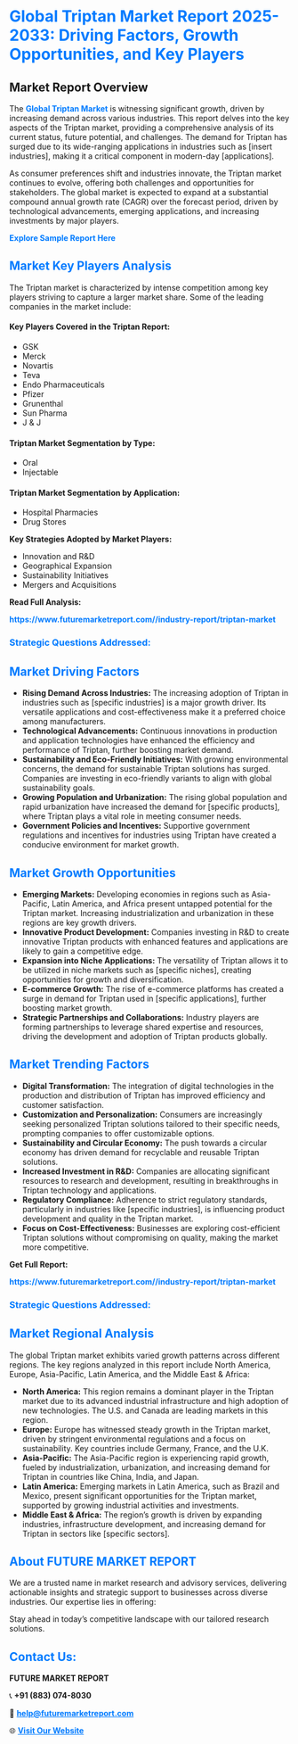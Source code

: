 <h1 style="color: #007BFF;">Global Triptan Market Report 2025-2033: Driving Factors, Growth Opportunities, and Key Players</h1>

<section id="overview">
<h2>Market Report Overview</h2>
<p>The <a href="https://www.futuremarketreport.com//industry-report/triptan-market" style="color: #007BFF; text-decoration: none;"><strong>Global Triptan Market</strong></a> is witnessing significant growth, driven by increasing demand across various industries. This report delves into the key aspects of the Triptan market, providing a comprehensive analysis of its current status, future potential, and challenges. The demand for Triptan has surged due to its wide-ranging applications in industries such as [insert industries], making it a critical component in modern-day [applications].</p>
<p>As consumer preferences shift and industries innovate, the Triptan market continues to evolve, offering both challenges and opportunities for stakeholders. The global market is expected to expand at a substantial compound annual growth rate (CAGR) over the forecast period, driven by technological advancements, emerging applications, and increasing investments by major players.</p>
</section>

<section id="overview">
<p><a href="https://www.futuremarketreport.com//request-sample/reportId=79632" style="color: #007BFF; text-decoration: none;"><strong>Explore Sample Report Here</strong></a></p>
</section>

<section id="key-players">
<h2 style="color: #007BFF;">Market Key Players Analysis</h2>
<p>The Triptan market is characterized by intense competition among key players striving to capture a larger market share. Some of the leading companies in the market include:</p>
<h4>Key Players Covered in the Triptan Report:</h4>
<ul><li>GSK</li><li>Merck</li><li>Novartis</li><li>Teva</li><li>Endo Pharmaceuticals</li><li>Pfizer</li><li>Grunenthal</li><li>Sun Pharma</li><li>J &amp; J</li></ul>
<h4>Triptan Market Segmentation by Type:</h4>
<ul><li>Oral</li><li>Injectable</li></ul>

<h4>Triptan Market Segmentation by Application:</h4>
<ul><li>Hospital Pharmacies</li><li>Drug Stores</li></ul>
<p><strong>Key Strategies Adopted by Market Players:</strong></p>
<ul>
<li>Innovation and R&D</li>
<li>Geographical Expansion</li>
<li>Sustainability Initiatives</li>
<li>Mergers and Acquisitions</li>
</ul>
</section>

<section>
<p><strong>Read Full Analysis: </strong></p><a href="https://www.futuremarketreport.com//industry-report/triptan-market" style="color: #007BFF; text-decoration: none;"><strong>https://www.futuremarketreport.com//industry-report/triptan-market</strong></a>
<h3 style="color: #007BFF;">Strategic Questions Addressed:</h3>
</section>

<section id="driving-factors">
<h2 style="color: #007BFF;">Market Driving Factors</h2>
<ul>
<li><strong>Rising Demand Across Industries:</strong> The increasing adoption of Triptan in industries such as [specific industries] is a major growth driver. Its versatile applications and cost-effectiveness make it a preferred choice among manufacturers.</li>
<li><strong>Technological Advancements:</strong> Continuous innovations in production and application technologies have enhanced the efficiency and performance of Triptan, further boosting market demand.</li>
<li><strong>Sustainability and Eco-Friendly Initiatives:</strong> With growing environmental concerns, the demand for sustainable Triptan solutions has surged. Companies are investing in eco-friendly variants to align with global sustainability goals.</li>
<li><strong>Growing Population and Urbanization:</strong> The rising global population and rapid urbanization have increased the demand for [specific products], where Triptan plays a vital role in meeting consumer needs.</li>
<li><strong>Government Policies and Incentives:</strong> Supportive government regulations and incentives for industries using Triptan have created a conducive environment for market growth.</li>
</ul>
</section>

<section id="growth-opportunities">
<h2 style="color: #007BFF;">Market Growth Opportunities</h2>
<ul>
<li><strong>Emerging Markets:</strong> Developing economies in regions such as Asia-Pacific, Latin America, and Africa present untapped potential for the Triptan market. Increasing industrialization and urbanization in these regions are key growth drivers.</li>
<li><strong>Innovative Product Development:</strong> Companies investing in R&D to create innovative Triptan products with enhanced features and applications are likely to gain a competitive edge.</li>
<li><strong>Expansion into Niche Applications:</strong> The versatility of Triptan allows it to be utilized in niche markets such as [specific niches], creating opportunities for growth and diversification.</li>
<li><strong>E-commerce Growth:</strong> The rise of e-commerce platforms has created a surge in demand for Triptan used in [specific applications], further boosting market growth.</li>
<li><strong>Strategic Partnerships and Collaborations:</strong> Industry players are forming partnerships to leverage shared expertise and resources, driving the development and adoption of Triptan products globally.</li>
</ul>
</section>

<section id="trending-factors">
<h2 style="color: #007BFF;">Market Trending Factors</h2>
<ul>
<li><strong>Digital Transformation:</strong> The integration of digital technologies in the production and distribution of Triptan has improved efficiency and customer satisfaction.</li>
<li><strong>Customization and Personalization:</strong> Consumers are increasingly seeking personalized Triptan solutions tailored to their specific needs, prompting companies to offer customizable options.</li>
<li><strong>Sustainability and Circular Economy:</strong> The push towards a circular economy has driven demand for recyclable and reusable Triptan solutions.</li>
<li><strong>Increased Investment in R&D:</strong> Companies are allocating significant resources to research and development, resulting in breakthroughs in Triptan technology and applications.</li>
<li><strong>Regulatory Compliance:</strong> Adherence to strict regulatory standards, particularly in industries like [specific industries], is influencing product development and quality in the Triptan market.</li>
<li><strong>Focus on Cost-Effectiveness:</strong> Businesses are exploring cost-efficient Triptan solutions without compromising on quality, making the market more competitive.</li>
</ul>
</section>

<section>
<p><strong>Get Full Report: </strong></p><a href="https://www.futuremarketreport.com//industry-report/triptan-market" style="color: #007BFF; text-decoration: none;"><strong>https://www.futuremarketreport.com//industry-report/triptan-market</strong></a>
<h3 style="color: #007BFF;">Strategic Questions Addressed:</h3>
</section>


<section id="regional-analysis">
<h2 style="color: #007BFF;">Market Regional Analysis</h2>
<p>The global Triptan market exhibits varied growth patterns across different regions. The key regions analyzed in this report include North America, Europe, Asia-Pacific, Latin America, and the Middle East & Africa:</p>
<ul>
<li><strong>North America:</strong> This region remains a dominant player in the Triptan market due to its advanced industrial infrastructure and high adoption of new technologies. The U.S. and Canada are leading markets in this region.</li>
<li><strong>Europe:</strong> Europe has witnessed steady growth in the Triptan market, driven by stringent environmental regulations and a focus on sustainability. Key countries include Germany, France, and the U.K.</li>
<li><strong>Asia-Pacific:</strong> The Asia-Pacific region is experiencing rapid growth, fueled by industrialization, urbanization, and increasing demand for Triptan in countries like China, India, and Japan.</li>
<li><strong>Latin America:</strong> Emerging markets in Latin America, such as Brazil and Mexico, present significant opportunities for the Triptan market, supported by growing industrial activities and investments.</li>
<li><strong>Middle East & Africa:</strong> The region’s growth is driven by expanding industries, infrastructure development, and increasing demand for Triptan in sectors like [specific sectors].</li>
</ul>
</section>

<footer>
<h2 style="color: #007BFF;">About FUTURE MARKET REPORT</h2>
<p>We are a trusted name in market research and advisory services, delivering actionable insights and strategic support to businesses across diverse industries. Our expertise lies in offering:</p>

<p>Stay ahead in today’s competitive landscape with our tailored research solutions.</p>

<h2 style="color: #007BFF;">Contact Us:</h2>
<p><strong>FUTURE MARKET REPORT</strong></p>
<p>📞 <strong>+91 (883) 074-8030</strong></p>
<p>📧 <strong><a href="mailto:help@futuremarketreport.com" style="color: #007BFF;">help@futuremarketreport.com</a></strong></p>
<p>🌐 <strong><a href="https://www.futuremarketreport.com/" style="color: #007BFF;">Visit Our Website</a></strong></p>
</footer>
